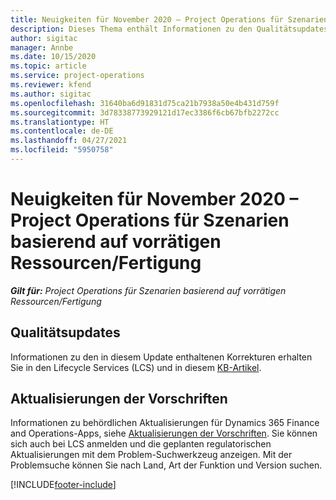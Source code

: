 ```yaml
---
title: Neuigkeiten für November 2020 – Project Operations für Szenarien basierend auf vorrätigen Ressourcen/Fertigung
description: Dieses Thema enthält Informationen zu den Qualitätsupdates, die in der Version von Project Operations vom November 2020 für Szenarien basierend auf auf vorrätigen Ressourcen/Fertigung verfügbar sind.
author: sigitac
manager: Annbe
ms.date: 10/15/2020
ms.topic: article
ms.service: project-operations
ms.reviewer: kfend
ms.author: sigitac
ms.openlocfilehash: 31640ba6d91831d75ca21b7938a50e4b431d759f
ms.sourcegitcommit: 3d78338773929121d17ec3386f6cb67bfb2272cc
ms.translationtype: HT
ms.contentlocale: de-DE
ms.lasthandoff: 04/27/2021
ms.locfileid: "5950758"
---
```

# <a name="whats-new-november-2020---project-operations-for-stockedproduction-based-scenarios"></a>Neuigkeiten für November 2020 – Project Operations für Szenarien basierend auf vorrätigen Ressourcen/Fertigung

_**Gilt für:** Project Operations für Szenarien basierend auf vorrätigen Ressourcen/Fertigung_

## <a name="quality-updates"></a>Qualitätsupdates

Informationen zu den in diesem Update enthaltenen Korrekturen erhalten Sie in den Lifecycle Services (LCS) und in diesem [KB-Artikel](https://fix.lcs.dynamics.com/Issue/Details?bugId=488609&amp;dbType=3&amp;qc=8251e8e1d5e2386de850599926c1adc3fec8e2ba25308036d22cdfe0a1c28fc7).

## <a name="regulatory-updates"></a>Aktualisierungen der Vorschriften

Informationen zu behördlichen Aktualisierungen für Dynamics 365 Finance and Operations-Apps, siehe [Aktualisierungen der Vorschriften](/dynamics365/finance/localizations/regulatory-updates). Sie können sich auch bei LCS anmelden und die geplanten regulatorischen Aktualisierungen mit dem Problem-Suchwerkzeug anzeigen. Mit der Problemsuche können Sie nach Land, Art der Funktion und Version suchen.


[!INCLUDE[footer-include](../../includes/footer-banner.md)]